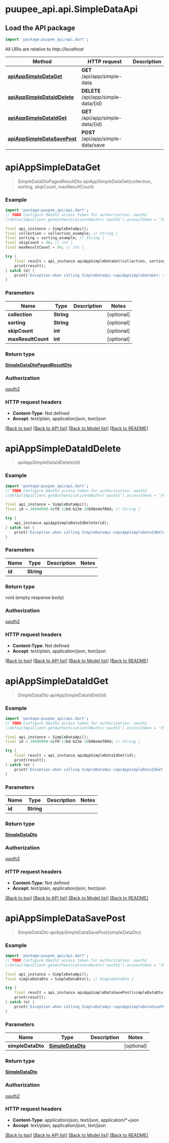 # puupee_api.api.SimpleDataApi

## Load the API package
```dart
import 'package:puupee_api/api.dart';
```

All URIs are relative to *http://localhost*

Method | HTTP request | Description
------------- | ------------- | -------------
[**apiAppSimpleDataGet**](SimpleDataApi.md#apiappsimpledataget) | **GET** /api/app/simple-data | 
[**apiAppSimpleDataIdDelete**](SimpleDataApi.md#apiappsimpledataiddelete) | **DELETE** /api/app/simple-data/{id} | 
[**apiAppSimpleDataIdGet**](SimpleDataApi.md#apiappsimpledataidget) | **GET** /api/app/simple-data/{id} | 
[**apiAppSimpleDataSavePost**](SimpleDataApi.md#apiappsimpledatasavepost) | **POST** /api/app/simple-data/save | 


# **apiAppSimpleDataGet**
> SimpleDataDtoPagedResultDto apiAppSimpleDataGet(collection, sorting, skipCount, maxResultCount)



### Example
```dart
import 'package:puupee_api/api.dart';
// TODO Configure OAuth2 access token for authorization: oauth2
//defaultApiClient.getAuthentication<OAuth>('oauth2').accessToken = 'YOUR_ACCESS_TOKEN';

final api_instance = SimpleDataApi();
final collection = collection_example; // String | 
final sorting = sorting_example; // String | 
final skipCount = 56; // int | 
final maxResultCount = 56; // int | 

try {
    final result = api_instance.apiAppSimpleDataGet(collection, sorting, skipCount, maxResultCount);
    print(result);
} catch (e) {
    print('Exception when calling SimpleDataApi->apiAppSimpleDataGet: $e\n');
}
```

### Parameters

Name | Type | Description  | Notes
------------- | ------------- | ------------- | -------------
 **collection** | **String**|  | [optional] 
 **sorting** | **String**|  | [optional] 
 **skipCount** | **int**|  | [optional] 
 **maxResultCount** | **int**|  | [optional] 

### Return type

[**SimpleDataDtoPagedResultDto**](SimpleDataDtoPagedResultDto.md)

### Authorization

[oauth2](../README.md#oauth2)

### HTTP request headers

 - **Content-Type**: Not defined
 - **Accept**: text/plain, application/json, text/json

[[Back to top]](#) [[Back to API list]](../README.md#documentation-for-api-endpoints) [[Back to Model list]](../README.md#documentation-for-models) [[Back to README]](../README.md)

# **apiAppSimpleDataIdDelete**
> apiAppSimpleDataIdDelete(id)



### Example
```dart
import 'package:puupee_api/api.dart';
// TODO Configure OAuth2 access token for authorization: oauth2
//defaultApiClient.getAuthentication<OAuth>('oauth2').accessToken = 'YOUR_ACCESS_TOKEN';

final api_instance = SimpleDataApi();
final id = 38400000-8cf0-11bd-b23e-10b96e4ef00d; // String | 

try {
    api_instance.apiAppSimpleDataIdDelete(id);
} catch (e) {
    print('Exception when calling SimpleDataApi->apiAppSimpleDataIdDelete: $e\n');
}
```

### Parameters

Name | Type | Description  | Notes
------------- | ------------- | ------------- | -------------
 **id** | **String**|  | 

### Return type

void (empty response body)

### Authorization

[oauth2](../README.md#oauth2)

### HTTP request headers

 - **Content-Type**: Not defined
 - **Accept**: text/plain, application/json, text/json

[[Back to top]](#) [[Back to API list]](../README.md#documentation-for-api-endpoints) [[Back to Model list]](../README.md#documentation-for-models) [[Back to README]](../README.md)

# **apiAppSimpleDataIdGet**
> SimpleDataDto apiAppSimpleDataIdGet(id)



### Example
```dart
import 'package:puupee_api/api.dart';
// TODO Configure OAuth2 access token for authorization: oauth2
//defaultApiClient.getAuthentication<OAuth>('oauth2').accessToken = 'YOUR_ACCESS_TOKEN';

final api_instance = SimpleDataApi();
final id = 38400000-8cf0-11bd-b23e-10b96e4ef00d; // String | 

try {
    final result = api_instance.apiAppSimpleDataIdGet(id);
    print(result);
} catch (e) {
    print('Exception when calling SimpleDataApi->apiAppSimpleDataIdGet: $e\n');
}
```

### Parameters

Name | Type | Description  | Notes
------------- | ------------- | ------------- | -------------
 **id** | **String**|  | 

### Return type

[**SimpleDataDto**](SimpleDataDto.md)

### Authorization

[oauth2](../README.md#oauth2)

### HTTP request headers

 - **Content-Type**: Not defined
 - **Accept**: text/plain, application/json, text/json

[[Back to top]](#) [[Back to API list]](../README.md#documentation-for-api-endpoints) [[Back to Model list]](../README.md#documentation-for-models) [[Back to README]](../README.md)

# **apiAppSimpleDataSavePost**
> SimpleDataDto apiAppSimpleDataSavePost(simpleDataDto)



### Example
```dart
import 'package:puupee_api/api.dart';
// TODO Configure OAuth2 access token for authorization: oauth2
//defaultApiClient.getAuthentication<OAuth>('oauth2').accessToken = 'YOUR_ACCESS_TOKEN';

final api_instance = SimpleDataApi();
final simpleDataDto = SimpleDataDto(); // SimpleDataDto | 

try {
    final result = api_instance.apiAppSimpleDataSavePost(simpleDataDto);
    print(result);
} catch (e) {
    print('Exception when calling SimpleDataApi->apiAppSimpleDataSavePost: $e\n');
}
```

### Parameters

Name | Type | Description  | Notes
------------- | ------------- | ------------- | -------------
 **simpleDataDto** | [**SimpleDataDto**](SimpleDataDto.md)|  | [optional] 

### Return type

[**SimpleDataDto**](SimpleDataDto.md)

### Authorization

[oauth2](../README.md#oauth2)

### HTTP request headers

 - **Content-Type**: application/json, text/json, application/*+json
 - **Accept**: text/plain, application/json, text/json

[[Back to top]](#) [[Back to API list]](../README.md#documentation-for-api-endpoints) [[Back to Model list]](../README.md#documentation-for-models) [[Back to README]](../README.md)

